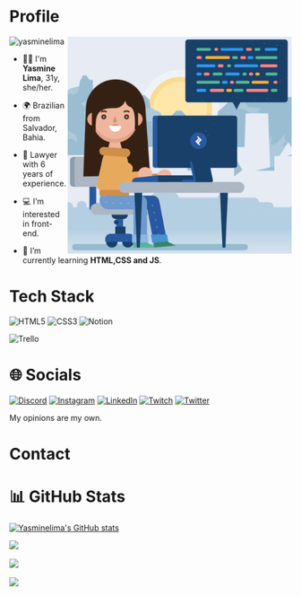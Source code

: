<h1 align="left">Profile</h1> 

<img align="right" alt="Coding" width="400" src="/Media/woman.gif">   

<p align="left"> <img src="https://komarev.com/ghpvc/?username=yasminelima&label=Profile%20views&color=70A4FC&style=flat" alt="yasminelima" /> </p>

- 🙋‍♀️ I'm **Yasmine Lima**, 31y, she/her.
- 🌍 Brazilian from Salvador, Bahia. 
- 👔 Lawyer with 6 years of experience.

- 💻 I’m interested in front-end.
- 🌱 I’m currently learning **HTML,CSS and JS**.

<h1 align="left">Tech Stack</h1>

![HTML5](https://img.shields.io/badge/html5-%23E34F26.svg?style=for-the-badge&logo=html5&logoColor=white) ![CSS3](https://img.shields.io/badge/css3-%231572B6.svg?style=for-the-badge&logo=css3&logoColor=white) ![Notion](https://img.shields.io/badge/Notion-%23000000.svg?style=for-the-badge&logo=notion&logoColor=white) 

![Trello](https://img.shields.io/badge/Trello-%23026AA7.svg?style=for-the-badge&logo=Trello&logoColor=white)

<h1 align="left">🌐 Socials</h1>

[![Discord](https://img.shields.io/badge/Discord-%237289DA.svg?logo=discord&logoColor=white)](htttps://discord.gg/Bimbas#6465) [![Instagram](https://img.shields.io/badge/Instagram-%23E4405F.svg?logo=Instagram&logoColor=white)](https://instagram.com/yasmine_lima) [![LinkedIn](https://img.shields.io/badge/LinkedIn-%230077B5.svg?logo=linkedin&logoColor=white)](https://linkedin.com/in/yasminelimadev) [![Twitch](https://img.shields.io/badge/Twitch-%239146FF.svg?logo=Twitch&logoColor=white)](https://twitch.tv/bimbas) [![Twitter](https://img.shields.io/badge/Twitter-%231DA1F2.svg?logo=Twitter&logoColor=white)](https://twitter.com/biribimbas) 

<p align="left">My opinions are my own.</p>

<h1 align="left">Contact</h1>

<h1 align="left">📊 GitHub Stats</h1>

[![Yasminelima's GitHub stats](https://github-readme-stats.vercel.app/api?username=yasminelima&theme=tokyonight&show_icons=true)](https://github.com/yasminelima/yasminelima/blob/main/README.md)

![](https://github-readme-stats.vercel.app/api?username=yasminelima&theme=tokyonight&hide_border=false&include_all_commits=true&count_private=true)<br/>

![](https://github-readme-streak-stats.herokuapp.com/?user=yasminelima&theme=tokyonight&hide_border=false)<br/>

![](https://github-readme-stats.vercel.app/api/top-langs/?username=yasminelima&theme=tokyonight&hide_border=false&include_all_commits=true&count_private=true&layout=compact)